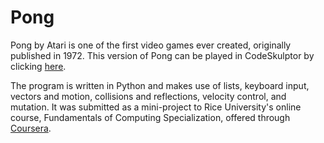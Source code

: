# Pong

Pong by Atari is one of the first video games ever created, originally published in 1972. This version of Pong can be played in CodeSkulptor by clicking [here](http://www.codeskulptor.org/#user41_1B8osfynKZ_0.py).

The program is written in Python and makes use of lists, keyboard input, vectors and motion, collisions and reflections, velocity control, and mutation. It was submitted as a mini-project to Rice University's online course, Fundamentals of Computing Specialization, offered through [Coursera](https://www.coursera.org/specializations/fundamentalscomputing2).